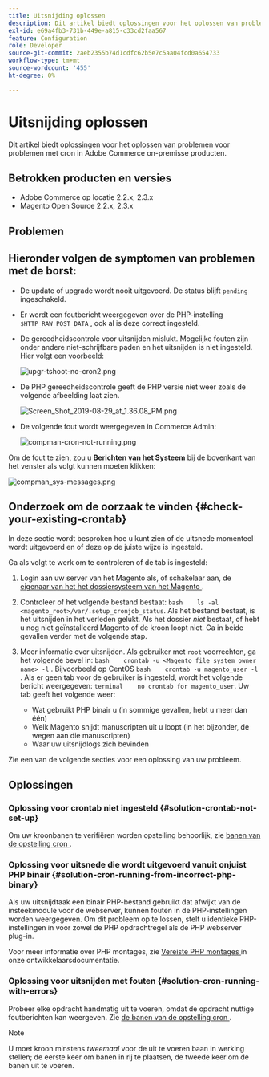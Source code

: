 ```yaml
---
title: Uitsnijding oplossen
description: Dit artikel biedt oplossingen voor het oplossen van problemen voor problemen met cron in Adobe Commerce on-premisse producten.
exl-id: e69a4fb3-731b-449e-a815-c33cd2faa567
feature: Configuration
role: Developer
source-git-commit: 2aeb2355b74d1cdfc62b5e7c5aa04fcd0a654733
workflow-type: tm+mt
source-wordcount: '455'
ht-degree: 0%

---
```


# Uitsnijding oplossen

Dit artikel biedt oplossingen voor het oplossen van problemen voor problemen met cron in Adobe Commerce on-premisse producten.

## Betrokken producten en versies

* Adobe Commerce op locatie 2.2.x, 2.3.x
* Magento Open Source 2.2.x, 2.3.x

## Problemen

## Hieronder volgen de symptomen van problemen met de borst:

* De update of upgrade wordt nooit uitgevoerd. De status blijft `pending` ingeschakeld.
* Er wordt een foutbericht weergegeven over de PHP-instelling `$HTTP_RAW_POST_DATA` , ook al is deze correct ingesteld.
* De gereedheidscontrole voor uitsnijden mislukt. Mogelijke fouten zijn onder andere niet-schrijfbare paden en het uitsnijden is niet ingesteld. Hier volgt een voorbeeld:

  ![ upgr-tshoot-no-cron2.png ](assets/upgr-tshoot-no-cron2.png)

* De PHP gereedheidscontrole geeft de PHP versie niet weer zoals de volgende afbeelding laat zien.

  ![ Screen_Shot_2019-08-29_at_1.36.08_PM.png ](assets/Screen_Shot_2019-08-29_at_1.36.08_PM.png)

* De volgende fout wordt weergegeven in Commerce Admin:

  ![ compman-cron-not-running.png ](assets/compman-cron-not-running.png)

Om de fout te zien, zou u **Berichten van het Systeem** bij de bovenkant van het venster als volgt kunnen moeten klikken:

![ compman_sys-messages.png ](assets/compman_sys-messages.png)

## Onderzoek om de oorzaak te vinden {#check-your-existing-crontab}

In deze sectie wordt besproken hoe u kunt zien of de uitsnede momenteel wordt uitgevoerd en of deze op de juiste wijze is ingesteld.

Ga als volgt te werk om te controleren of de tab is ingesteld:

1. Login aan uw server van het Magento als, of schakelaar aan, de [ eigenaar van het het dossiersysteem van het Magento ](https://experienceleague.adobe.com/nl/docs/commerce-operations/installation-guide/prerequisites/file-system/overview).
1. Controleer of het volgende bestand bestaat:    `bash    ls -al <magento_root>/var/.setup_cronjob_status`. Als het bestand bestaat, is het uitsnijden in het verleden gelukt. Als het dossier *niet* bestaat, of hebt u nog niet geïnstalleerd Magento of de kroon loopt niet. Ga in beide gevallen verder met de volgende stap.
1. Meer informatie over uitsnijden. Als gebruiker met `root` voorrechten, ga het volgende bevel in:    `bash    crontab -u <Magento file system owner name> -l` . Bijvoorbeeld op CentOS `bash    crontab -u magento_user -l` .  Als er geen tab voor de gebruiker is ingesteld, wordt het volgende bericht weergegeven:    `terminal    no crontab for magento_user`. Uw tab geeft het volgende weer:

   * Wat gebruikt PHP binair u (in sommige gevallen, hebt u meer dan één)
   * Welk Magento snijdt manuscripten uit u loopt (in het bijzonder, de wegen aan die manuscripten)
   * Waar uw uitsnijdlogs zich bevinden

Zie een van de volgende secties voor een oplossing van uw probleem.

## Oplossingen

### Oplossing voor crontab niet ingesteld {#solution-crontab-not-set-up}

Om uw kroonbanen te verifiëren worden opstelling behoorlijk, zie [ banen van de opstelling cron ](https://experienceleague.adobe.com/nl/docs/commerce-operations/installation-guide/next-steps/configuration).

### Oplossing voor uitsnede die wordt uitgevoerd vanuit onjuist PHP binair {#solution-cron-running-from-incorrect-php-binary}

Als uw uitsnijdtaak een binair PHP-bestand gebruikt dat afwijkt van de insteekmodule voor de webserver, kunnen fouten in de PHP-instellingen worden weergegeven. Om dit probleem op te lossen, stelt u identieke PHP-instellingen in voor zowel de PHP opdrachtregel als de PHP webserver plug-in.

Voor meer informatie over PHP montages, zie [ Vereiste PHP montages ](https://experienceleague.adobe.com/nl/docs/commerce-operations/installation-guide/prerequisites/php-settings) in onze ontwikkelaarsdocumentatie.

### Oplossing voor uitsnijden met fouten {#solution-cron-running-with-errors}

Probeer elke opdracht handmatig uit te voeren, omdat de opdracht nuttige foutberichten kan weergeven. Zie [ de banen van de opstelling cron ](https://experienceleague.adobe.com/nl/docs/commerce-operations/installation-guide/next-steps/configuration).

>[!NOTE]
>
>U moet kroon minstens *tweemaal* voor de uit te voeren baan in werking stellen; de eerste keer om banen in rij te plaatsen, de tweede keer om de banen uit te voeren.
